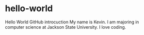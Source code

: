 # hello-world
Hello World GitHub introcuction
My name is Kevin. I am majoring in computer science at Jackson State University. I love coding.
